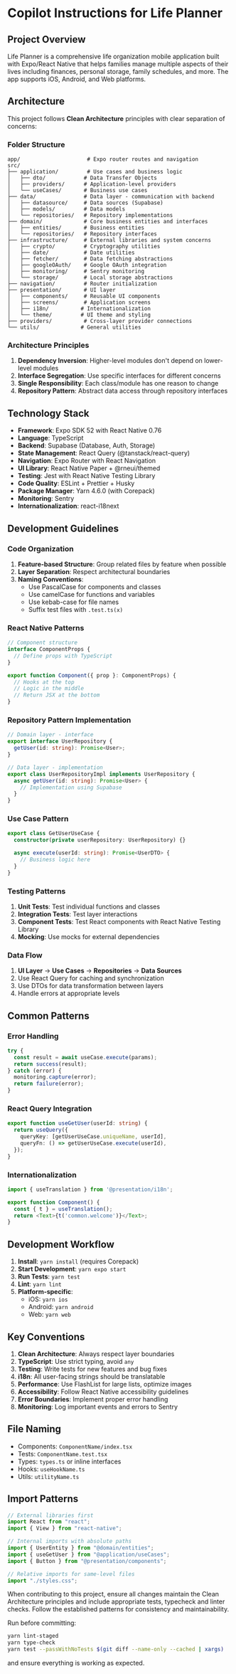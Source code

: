 # Copilot Instructions for Life Planner

## Project Overview

Life Planner is a comprehensive life organization mobile application built with Expo/React Native that helps families manage multiple aspects of their lives including finances, personal storage, family schedules, and more. The app supports iOS, Android, and Web platforms.

## Architecture

This project follows **Clean Architecture** principles with clear separation of concerns:

### Folder Structure

```
app/                     # Expo router routes and navigation
src/
├── application/         # Use cases and business logic
│   ├── dto/            # Data Transfer Objects
│   ├── providers/      # Application-level providers
│   └── useCases/       # Business use cases
├── data/               # Data layer - communication with backend
│   ├── datasource/     # Data sources (Supabase)
│   ├── models/         # Data models
│   └── repositories/   # Repository implementations
├── domain/             # Core business entities and interfaces
│   ├── entities/       # Business entities
│   └── repositories/   # Repository interfaces
├── infrastructure/     # External libraries and system concerns
│   ├── crypto/         # Cryptography utilities
│   ├── date/           # Date utilities
│   ├── fetcher/        # Data fetching abstractions
│   ├── googleOAuth/    # Google OAuth integration
│   ├── monitoring/     # Sentry monitoring
│   └── storage/        # Local storage abstractions
├── navigation/         # Router initialization
├── presentation/       # UI layer
│   ├── components/     # Reusable UI components
│   ├── screens/        # Application screens
│   ├── i18n/          # Internationalization
│   └── theme/         # UI theme and styling
├── providers/          # Cross-layer provider connections
└── utils/             # General utilities
```

### Architecture Principles

1. **Dependency Inversion**: Higher-level modules don't depend on lower-level modules
2. **Interface Segregation**: Use specific interfaces for different concerns
3. **Single Responsibility**: Each class/module has one reason to change
4. **Repository Pattern**: Abstract data access through repository interfaces

## Technology Stack

- **Framework**: Expo SDK 52 with React Native 0.76
- **Language**: TypeScript
- **Backend**: Supabase (Database, Auth, Storage)
- **State Management**: React Query (@tanstack/react-query)
- **Navigation**: Expo Router with React Navigation
- **UI Library**: React Native Paper + @rneui/themed
- **Testing**: Jest with React Native Testing Library
- **Code Quality**: ESLint + Prettier + Husky
- **Package Manager**: Yarn 4.6.0 (with Corepack)
- **Monitoring**: Sentry
- **Internationalization**: react-i18next

## Development Guidelines

### Code Organization

1. **Feature-based Structure**: Group related files by feature when possible
2. **Layer Separation**: Respect architectural boundaries
3. **Naming Conventions**:
   - Use PascalCase for components and classes
   - Use camelCase for functions and variables
   - Use kebab-case for file names
   - Suffix test files with `.test.ts(x)`

### React Native Patterns

```typescript
// Component structure
interface ComponentProps {
  // Define props with TypeScript
}

export function Component({ prop }: ComponentProps) {
  // Hooks at the top
  // Logic in the middle
  // Return JSX at the bottom
}
```

### Repository Pattern Implementation

```typescript
// Domain layer - interface
export interface UserRepository {
  getUser(id: string): Promise<User>;
}

// Data layer - implementation
export class UserRepositoryImpl implements UserRepository {
  async getUser(id: string): Promise<User> {
    // Implementation using Supabase
  }
}
```

### Use Case Pattern

```typescript
export class GetUserUseCase {
  constructor(private userRepository: UserRepository) {}

  async execute(userId: string): Promise<UserDTO> {
    // Business logic here
  }
}
```

### Testing Patterns

1. **Unit Tests**: Test individual functions and classes
2. **Integration Tests**: Test layer interactions
3. **Component Tests**: Test React components with React Native Testing Library
4. **Mocking**: Use mocks for external dependencies

### Data Flow

1. **UI Layer** → **Use Cases** → **Repositories** → **Data Sources**
2. Use React Query for caching and synchronization
3. Use DTOs for data transformation between layers
4. Handle errors at appropriate levels

## Common Patterns

### Error Handling

```typescript
try {
  const result = await useCase.execute(params);
  return success(result);
} catch (error) {
  monitoring.capture(error);
  return failure(error);
}
```

### React Query Integration

```typescript
export function useGetUser(userId: string) {
  return useQuery({
    queryKey: [getUserUseCase.uniqueName, userId],
    queryFn: () => getUserUseCase.execute(userId),
  });
}
```

### Internationalization

```typescript
import { useTranslation } from '@presentation/i18n';

export function Component() {
  const { t } = useTranslation();
  return <Text>{t('common.welcome')}</Text>;
}
```

## Development Workflow

1. **Install**: `yarn install` (requires Corepack)
2. **Start Development**: `yarn expo start`
3. **Run Tests**: `yarn test`
4. **Lint**: `yarn lint`
5. **Platform-specific**:
   - iOS: `yarn ios`
   - Android: `yarn android`
   - Web: `yarn web`

## Key Conventions

1. **Clean Architecture**: Always respect layer boundaries
2. **TypeScript**: Use strict typing, avoid `any`
3. **Testing**: Write tests for new features and bug fixes
4. **i18n**: All user-facing strings should be translatable
5. **Performance**: Use FlashList for large lists, optimize images
6. **Accessibility**: Follow React Native accessibility guidelines
7. **Error Boundaries**: Implement proper error handling
8. **Monitoring**: Log important events and errors to Sentry

## File Naming

- Components: `ComponentName/index.tsx`
- Tests: `ComponentName.test.tsx`
- Types: `types.ts` or inline interfaces
- Hooks: `useHookName.ts`
- Utils: `utilityName.ts`

## Import Patterns

```typescript
// External libraries first
import React from "react";
import { View } from "react-native";

// Internal imports with absolute paths
import { UserEntity } from "@domain/entities";
import { useGetUser } from "@application/useCases";
import { Button } from "@presentation/components";

// Relative imports for same-level files
import "./styles.css";
```

When contributing to this project, ensure all changes maintain the Clean Architecture principles and include appropriate tests, typecheck and linter checks. Follow the established patterns for consistency and maintainability.

Run before committing:

```bash
yarn lint-staged
yarn type-check
yarn test --passWithNoTests $(git diff --name-only --cached | xargs)
```

and ensure everything is working as expected.
